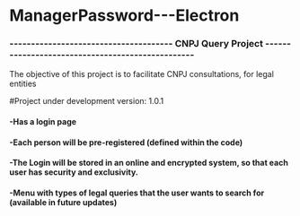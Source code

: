 # ManagerPassword---Electron
<h3>-------------------------------------- CNPJ Query Project -------------------------------------------------</h3>
The objective of this project is to facilitate CNPJ consultations, for legal entities


#Project under development
version: 1.0.1

<div>
<h4>-Has a login page</h4>
<h4>-Each person will be pre-registered (defined within the code)</h4>
 <h4>-The Login will be stored in an online and encrypted system, so that each user has security and exclusivity.</h4>
 <h4>-Menu with types of legal queries that the user wants to search for (available in future updates)</h4>
 </div>
 
 <div>
<h3 style="background-image: url('https://user-images.githubusercontent.com/70579914/199045590-5ec8650d-bb57-4361-9def-ceb5e4e3901d.png')"></h3>
<h3 style="background-image: url('https://user-images.githubusercontent.com/70579914/199045888-1289dece-5df7-4957-ac4e-5698679f38c2.png')"></h3>
<h3 style="background-image: url('https://user-images.githubusercontent.com/70579914/199046062-f60a38e6-b395-4a08-a465-381fd34c86f1.png')"></h3>


 </div>


